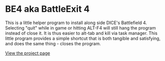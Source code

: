 BE4 aka BattleExit 4
===

This is a little helper program to install along side DICE's Battlefield 4. 
Selecting "quit" while in game or hitting ALT-F4 will still hang the program instead of close it. 
It is thus easier to alt-tab and kill via task manager. This little program provides a simple shortcut 
that is both tangible and satisfying, and does the same thing - closes the program.

[View the project page](http://benmcnelly.github.io/BE4 "BE4 - BattleExit 4")
